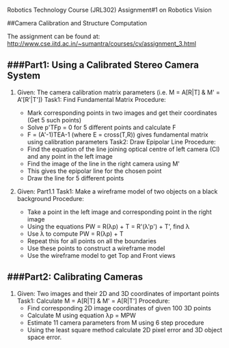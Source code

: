 Robotics Technology Course (JRL302) Assignment#1 on Robotics Vision

##Camera Calibration and Structure Computation

The assignment can be found at: http://www.cse.iitd.ac.in/~sumantra/courses/cv/assignment_3.html

###Part1: Using a Calibrated Stereo Camera System
----------------------------------------------
1. Given: The camera calibration matrix parameters (i.e. M = A[R|T] & M' = A'[R'|T'])
  Task1: Find Fundamental Matrix
	Procedure: 
    - Mark corresponding points in two images and get their coordinates (Get 5  such points)
    - Solve p'TFp = 0 for 5 different points and calculate F
    - F = (A'-1)TEA-1 (where E = cross(T,R)) gives fundamental matrix using calibration parameters
  Task2: Draw Epipolar Line
  Procedure:
    - Find the equation of the line joining optical centre of left camera (Cl) and any point in the left image
    - Find the image of the line in the right camera using M'
    - This gives the epipolar line for the chosen point
    - Draw the line for 5 different points

2. Given: Part1.1
  Task1: Make a wireframe model of two objects on a black background
	Procedure:
    - Take a point in the left image and corresponding point in the right image
    - Using the equations PW = R(λp) + T = R'(λ'p') + T', find λ
    - Use λ to compute PW = R(λp) + T
    - Repeat this for all points on all the boundaries
    - Use these points to construct a wireframe model
    - Use the wireframe model to get Top and Front views

###Part2: Calibrating Cameras
--------------------------
1. Given: Two images and their 2D and 3D coordinates of important points
  Task1: Calculate M = A[R|T] & M' = A[R|T']
	Procedure:
    - Find corresponding 2D image coordinates of given 100 3D points
    - Calculate M using equation λp = MPW
    - Estimate 11 camera parameters from M using 6 step procedure
    - Using the least square method calculate 2D pixel error and 3D object space error.
